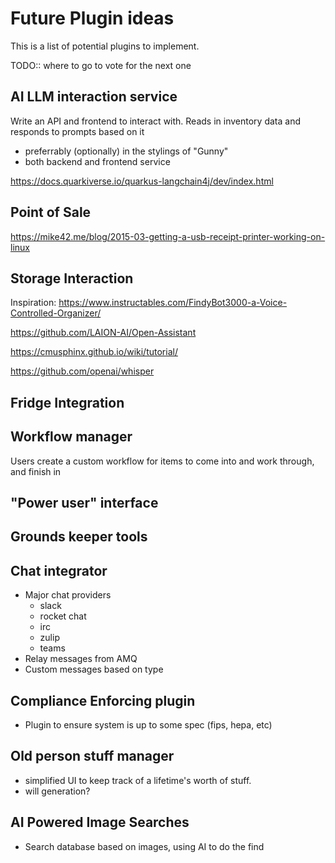 # Future Plugin ideas

This is a list of potential plugins to implement.

TODO:: where to go to vote for the next one

## AI LLM interaction service

Write an API and frontend to interact with. Reads in inventory data and responds to prompts based on it

 - preferrably (optionally) in the stylings of "Gunny"
 - both backend and frontend service

https://docs.quarkiverse.io/quarkus-langchain4j/dev/index.html

## Point of Sale

https://mike42.me/blog/2015-03-getting-a-usb-receipt-printer-working-on-linux

## Storage Interaction

Inspiration: https://www.instructables.com/FindyBot3000-a-Voice-Controlled-Organizer/

https://github.com/LAION-AI/Open-Assistant

https://cmusphinx.github.io/wiki/tutorial/

https://github.com/openai/whisper

## Fridge Integration

## Workflow manager

Users create a custom workflow for items to come into and work through, and finish in

## "Power user" interface

## Grounds keeper tools

## Chat integrator

 - Major chat providers
   - slack
   - rocket chat
   - irc
   - zulip
   - teams
 - Relay messages from AMQ
 - Custom messages based on type

## Compliance Enforcing plugin

 - Plugin to ensure system is up to some spec (fips, hepa, etc)


## Old person stuff manager

 - simplified UI to keep track of a lifetime's worth of stuff.
 - will generation?

## AI Powered Image Searches

 - Search database based on images, using AI to do the find
